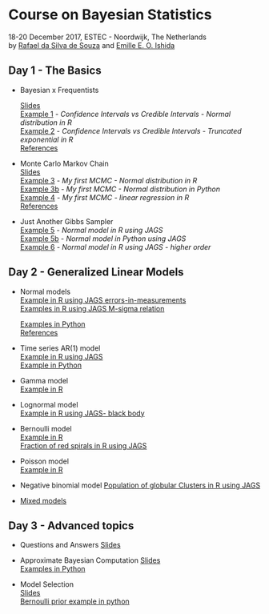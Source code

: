 # Course on Bayesian Statistics
18-20 December 2017,  ESTEC - Noordwijk, The Netherlands   
by [Rafael da Silva de Souza](https://www.rafaelsdesouza.com)  and [Emille E. O. Ishida](https://www.emilleishida.com/)

## Day 1 - The Basics  

-   Bayesian x Frequentists  

    [Slides](https://docs.google.com/presentation/d/1Rwj_rFhlWA1eCrQNaB4Xrmx5163Iyy26hughzB4uKek/edit?usp=sharing)  
    [Example 1](https://github.com/RafaelSdeSouza/Bayes_ESTEC/blob/master/Day_1/Ex1_CI_vs_Bayes_Normal.R) - *Confidence Intervals vs Credible Intervals - Normal distribution in R*   
    [Example 2](https://github.com/RafaelSdeSouza/Bayes_ESTEC/blob/master/Day_1/Ex2_CI_vs_Bayes_Truncated_exponential.R) - *Confidence Intervals vs Credible Intervals - Truncated exponential in R*  
    [References](https://github.com/RafaelSdeSouza/Bayes_ESTEC/blob/master/Day_1/references.md)  

-   Monte Carlo Markov Chain  
    [Slides](https://docs.google.com/presentation/d/1sXRPlQdwNc8IXRoouGJg_2LIzB-kMMLzV7FCJhFZBBM/edit?usp=sharing)  
    [Example 3](https://github.com/RafaelSdeSouza/Bayes_ESTEC/blob/master/Day_1/Ex3_my_MCMC_normal_hist.R) - *My first MCMC - Normal distribution in R*  
    [Example 3b](https://github.com/RafaelSdeSouza/Bayes_ESTEC/blob/master/Day_1/Ex3b_my_MCMC_normal_hist.py) - *My first MCMC - Normal distribution in Python*  
    [Example 4](https://github.com/RafaelSdeSouza/Bayes_ESTEC/blob/master/Day_1/Ex4_my_MCMC_lm.R) - *My first MCMC - linear regression in R*  
    [References](https://github.com/RafaelSdeSouza/Bayes_ESTEC/blob/master/Day_1/references_mcmc.md)  

-   Just Another Gibbs Sampler  
    [Example 5](https://github.com/RafaelSdeSouza/Bayes_ESTEC/blob/master/Day_1/Ex5_normal_JAGS_x1.R) - *Normal model in R using JAGS*  
    [Example 5b](https://github.com/RafaelSdeSouza/Bayes_ESTEC/blob/master/Day_1/Ex5_normal_JAGS_x1.py) - *Normal model in Python using JAGS*  
    [Example 6](https://github.com/RafaelSdeSouza/Bayes_ESTEC/blob/master/Day_1/Ex6_normal_JAGS_x1_quadratic_cubic.R) - *Normal model in R  using JAGS - higher order*  


## Day 2 - Generalized Linear Models  

-    Normal models  
     [Example in R using JAGS errors-in-measurements](https://github.com/RafaelSdeSouza/Bayes_ESTEC/blob/master/Day_2/Normal/Ex1_Errors_in_measurements.R)   
    [Examples in R using JAGS  M-sigma relation](https://github.com/RafaelSdeSouza/Bayes_ESTEC/blob/master/Day_2/Normal/Ex2_M_sigma.R)
     
     [Examples in Python](https://github.com/RafaelSdeSouza/Bayes_ESTEC/tree/master/Day_2/Normal/python)  
     [References](https://github.com/RafaelSdeSouza/Bayes_ESTEC/blob/master/Day_2/references_continuos.md)  

-    Time series AR(1) model  
     [Example in R using JAGS](https://github.com/RafaelSdeSouza/Bayes_ESTEC/blob/master/Day_2/Normal/Ex3_sunspot_time_series.R)  
     [Example in Python](https://github.com/RafaelSdeSouza/Bayes_ESTEC/blob/master/Day_2/Normal/python/Ex3_sunspot_time_series.py)  

-    Gamma model  
     [Example in R](https://github.com/RafaelSdeSouza/Bayes_ESTEC/blob/master/Day_2/Gamma/Gamma_fit.R)  

-    Lognormal model  
     [Example in R using JAGS- black body](https://github.com/RafaelSdeSouza/Bayes_ESTEC/blob/master/Day_2/Lognormal/Ex1_JAGS_Black_body.R)  

-    Bernoulli model  
     [Example in R](https://github.com/RafaelSdeSouza/Bayes_ESTEC/blob/master/Day_2/Bernoulli/Bern_fit.R)  
     [Fraction of red spirals in R using JAGS](https://github.com/RafaelSdeSouza/Bayes_ESTEC/blob/master/Day_2/Bernoulli/Logit_red_spirals.R)  

-    Poisson model  
     [Example in R](https://github.com/RafaelSdeSouza/Bayes_ESTEC/blob/master/Day_2/poisson/poisson_fit.R)  

-  Negative binomial model
[Population of globular Clusters in R using JAGS](https://github.com/RafaelSdeSouza/Bayes_ESTEC/blob/master/Day_2/poisson/NB_GC.R)

-    [Mixed models](https://www.bayesianmodelsforastrophysicaldata.com/code-8-1-and-8-2) 


## Day 3 - Advanced topics 


-    Questions and Answers
     [Slides](https://www.dropbox.com/s/lfhnsxspwn8rtrn/QeA.pdf?dl=0)

-   Approximate Bayesian Computation
    [Slides](https://www.dropbox.com/s/xxqt93biubpwkbp/Emille_ABC.pdf?dl=0)  
    [Examples in Python](https://github.com/RafaelSdeSouza/Bayes_ESTEC/tree/master/Day_3/ABC)  

-   Model Selection  
    [Slides](https://www.dropbox.com/s/nua08dnr28xra78/Model_Selection.pdf?dl=0)  
    [Bernoulli prior example in python](https://www.bayesianmodelsforastrophysicaldata.com/code-9-4)

